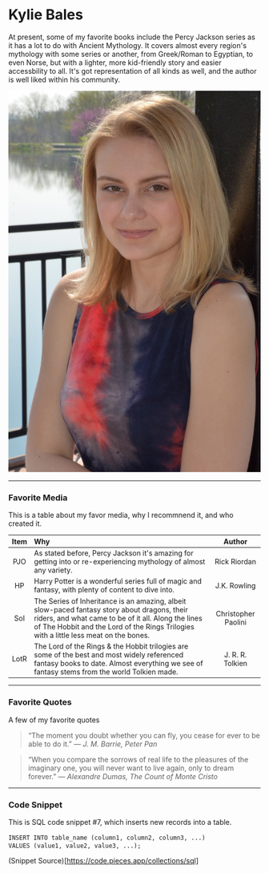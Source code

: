# Kylie Bales

At present, some of my favorite books include the Percy Jackson series as it has a lot to do with Ancient Mythology. It covers almost every region's mythology with some series or another, from Greek/Roman to Egyptian, to even Norse, but with a lighter, more kid-friendly story and easier accessbility to all. It's got representation of all kinds as well, and the author is well liked within his community. 

![A Picture of Me](me.jpg)

---

### Favorite Media

This is a table about my favor media, why I recommnend it, and who created it.

| Item | Why | Author |
| :---: | :--- | :---: |
| PJO | As stated before, Percy Jackson it's amazing for getting into or re-experiencing mythology of almost any variety. | Rick Riordan |
| HP | Harry Potter is a wonderful series full of magic and fantasy, with plenty of content to dive into. | J.K. Rowling |
| SoI | The Series of Inheritance is an amazing, albeit slow-paced fantasy story about dragons, their riders, and what came to be of it all. Along the lines of The Hobbit and the Lord of the Rings Trilogies with a little less meat on the bones. | Christopher Paolini
| LotR | The Lord of the Rings & the Hobbit trilogies are some of the best and most widely referenced fantasy books to date. Almost everything we see of fantasy stems from the world Tolkien made. | J. R. R. Tolkien

---

### Favorite Quotes
A few of my favorite quotes
> “The moment you doubt whether you can fly, you cease for ever to be able to do it.” ― *J. M. Barrie, Peter Pan*

> “When you compare the sorrows of real life to the pleasures of the imaginary one, you will never want to live again, only to dream forever.” ― *Alexandre Dumas, The Count of Monte Cristo*

---

### Code Snippet

This is SQL code snippet #7, which inserts new records into a table.

```
INSERT INTO table_name (column1, column2, column3, ...)
VALUES (value1, value2, value3, ...);
```

(Snippet Source)[https://code.pieces.app/collections/sql]

